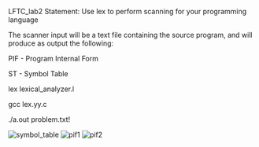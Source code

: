 LFTC_lab2
Statement: Use lex to perform scanning for your programming language

The scanner input will be a text file containing the source program, and will produce as output the following:

PIF - Program Internal Form

ST - Symbol Table

lex lexical_analyzer.l

gcc lex.yy.c

./a.out problem.txt!

![symbol_table](https://user-images.githubusercontent.com/80889536/206701084-55558ab7-59ec-48c1-a6e2-488add49f70a.png)
![pif1](https://user-images.githubusercontent.com/80889536/206700921-de1e3d7a-441f-4033-a7d1-d5346ec83e02.png)
![pif2](https://user-images.githubusercontent.com/80889536/206700935-273c4663-1725-4f0e-8086-3f173a7803a2.png)
